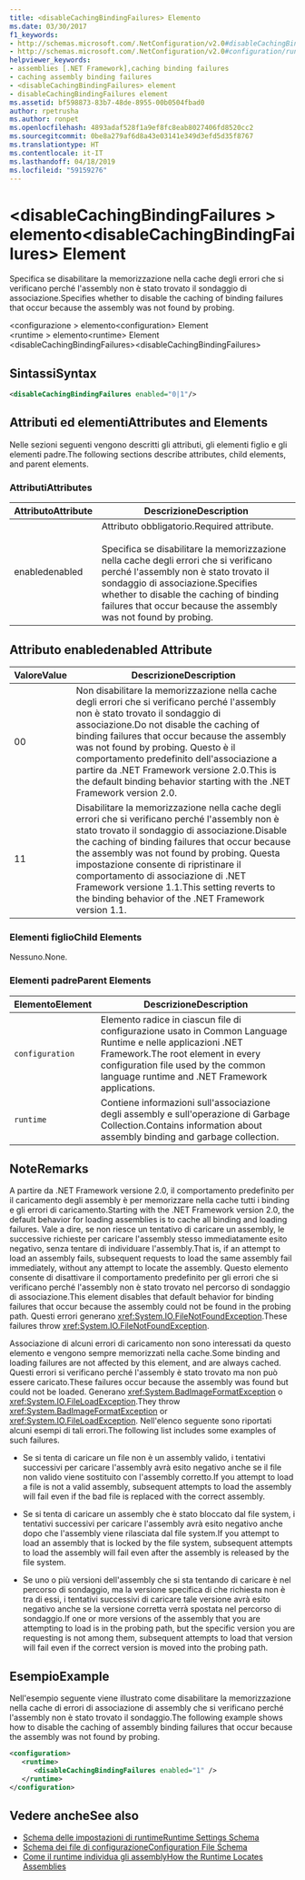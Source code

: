 ```yaml
---
title: <disableCachingBindingFailures> Elemento
ms.date: 03/30/2017
f1_keywords:
- http://schemas.microsoft.com/.NetConfiguration/v2.0#disableCachingBindingFailures
- http://schemas.microsoft.com/.NetConfiguration/v2.0#configuration/runtime/disableCachingBindingFailures
helpviewer_keywords:
- assemblies [.NET Framework],caching binding failures
- caching assembly binding failures
- <disableCachingBindingFailures> element
- disableCachingBindingFailures element
ms.assetid: bf598873-83b7-48de-8955-00b0504fbad0
author: rpetrusha
ms.author: ronpet
ms.openlocfilehash: 4893adaf528f1a9ef8fc8eab8027406fd8520cc2
ms.sourcegitcommit: 0be8a279af6d8a43e03141e349d3efd5d35f8767
ms.translationtype: HT
ms.contentlocale: it-IT
ms.lasthandoff: 04/18/2019
ms.locfileid: "59159276"
---
```

# <a name="disablecachingbindingfailures-element"></a><span data-ttu-id="d3458-102">\<disableCachingBindingFailures > elemento</span><span class="sxs-lookup"><span data-stu-id="d3458-102">\<disableCachingBindingFailures> Element</span></span>
<span data-ttu-id="d3458-103">Specifica se disabilitare la memorizzazione nella cache degli errori che si verificano perché l'assembly non è stato trovato il sondaggio di associazione.</span><span class="sxs-lookup"><span data-stu-id="d3458-103">Specifies whether to disable the caching of binding failures that occur because the assembly was not found by probing.</span></span>  
  
 <span data-ttu-id="d3458-104">\<configurazione > elemento</span><span class="sxs-lookup"><span data-stu-id="d3458-104">\<configuration> Element</span></span>  
<span data-ttu-id="d3458-105">\<runtime > elemento</span><span class="sxs-lookup"><span data-stu-id="d3458-105">\<runtime> Element</span></span>  
<span data-ttu-id="d3458-106">\<disableCachingBindingFailures></span><span class="sxs-lookup"><span data-stu-id="d3458-106">\<disableCachingBindingFailures></span></span>  
  
## <a name="syntax"></a><span data-ttu-id="d3458-107">Sintassi</span><span class="sxs-lookup"><span data-stu-id="d3458-107">Syntax</span></span>  
  
```xml  
<disableCachingBindingFailures enabled="0|1"/>  
```  
  
## <a name="attributes-and-elements"></a><span data-ttu-id="d3458-108">Attributi ed elementi</span><span class="sxs-lookup"><span data-stu-id="d3458-108">Attributes and Elements</span></span>  
 <span data-ttu-id="d3458-109">Nelle sezioni seguenti vengono descritti gli attributi, gli elementi figlio e gli elementi padre.</span><span class="sxs-lookup"><span data-stu-id="d3458-109">The following sections describe attributes, child elements, and parent elements.</span></span>  
  
### <a name="attributes"></a><span data-ttu-id="d3458-110">Attributi</span><span class="sxs-lookup"><span data-stu-id="d3458-110">Attributes</span></span>  
  
|<span data-ttu-id="d3458-111">Attributo</span><span class="sxs-lookup"><span data-stu-id="d3458-111">Attribute</span></span>|<span data-ttu-id="d3458-112">Descrizione</span><span class="sxs-lookup"><span data-stu-id="d3458-112">Description</span></span>|  
|---------------|-----------------|  
|<span data-ttu-id="d3458-113">enabled</span><span class="sxs-lookup"><span data-stu-id="d3458-113">enabled</span></span>|<span data-ttu-id="d3458-114">Attributo obbligatorio.</span><span class="sxs-lookup"><span data-stu-id="d3458-114">Required attribute.</span></span><br /><br /> <span data-ttu-id="d3458-115">Specifica se disabilitare la memorizzazione nella cache degli errori che si verificano perché l'assembly non è stato trovato il sondaggio di associazione.</span><span class="sxs-lookup"><span data-stu-id="d3458-115">Specifies whether to disable the caching of binding failures that occur because the assembly was not found by probing.</span></span>|  
  
## <a name="enabled-attribute"></a><span data-ttu-id="d3458-116">Attributo enabled</span><span class="sxs-lookup"><span data-stu-id="d3458-116">enabled Attribute</span></span>  
  
|<span data-ttu-id="d3458-117">Valore</span><span class="sxs-lookup"><span data-stu-id="d3458-117">Value</span></span>|<span data-ttu-id="d3458-118">Descrizione</span><span class="sxs-lookup"><span data-stu-id="d3458-118">Description</span></span>|  
|-----------|-----------------|  
|<span data-ttu-id="d3458-119">0</span><span class="sxs-lookup"><span data-stu-id="d3458-119">0</span></span>|<span data-ttu-id="d3458-120">Non disabilitare la memorizzazione nella cache degli errori che si verificano perché l'assembly non è stato trovato il sondaggio di associazione.</span><span class="sxs-lookup"><span data-stu-id="d3458-120">Do not disable the caching of binding failures that occur because the assembly was not found by probing.</span></span> <span data-ttu-id="d3458-121">Questo è il comportamento predefinito dell'associazione a partire da .NET Framework versione 2.0.</span><span class="sxs-lookup"><span data-stu-id="d3458-121">This is the default binding behavior starting with the .NET Framework version 2.0.</span></span>|  
|<span data-ttu-id="d3458-122">1</span><span class="sxs-lookup"><span data-stu-id="d3458-122">1</span></span>|<span data-ttu-id="d3458-123">Disabilitare la memorizzazione nella cache degli errori che si verificano perché l'assembly non è stato trovato il sondaggio di associazione.</span><span class="sxs-lookup"><span data-stu-id="d3458-123">Disable the caching of binding failures that occur because the assembly was not found by probing.</span></span> <span data-ttu-id="d3458-124">Questa impostazione consente di ripristinare il comportamento di associazione di .NET Framework versione 1.1.</span><span class="sxs-lookup"><span data-stu-id="d3458-124">This setting reverts to the binding behavior of the .NET Framework version 1.1.</span></span>|  
  
### <a name="child-elements"></a><span data-ttu-id="d3458-125">Elementi figlio</span><span class="sxs-lookup"><span data-stu-id="d3458-125">Child Elements</span></span>  
 <span data-ttu-id="d3458-126">Nessuno.</span><span class="sxs-lookup"><span data-stu-id="d3458-126">None.</span></span>  
  
### <a name="parent-elements"></a><span data-ttu-id="d3458-127">Elementi padre</span><span class="sxs-lookup"><span data-stu-id="d3458-127">Parent Elements</span></span>  
  
|<span data-ttu-id="d3458-128">Elemento</span><span class="sxs-lookup"><span data-stu-id="d3458-128">Element</span></span>|<span data-ttu-id="d3458-129">Descrizione</span><span class="sxs-lookup"><span data-stu-id="d3458-129">Description</span></span>|  
|-------------|-----------------|  
|`configuration`|<span data-ttu-id="d3458-130">Elemento radice in ciascun file di configurazione usato in Common Language Runtime e nelle applicazioni .NET Framework.</span><span class="sxs-lookup"><span data-stu-id="d3458-130">The root element in every configuration file used by the common language runtime and .NET Framework applications.</span></span>|  
|`runtime`|<span data-ttu-id="d3458-131">Contiene informazioni sull'associazione degli assembly e sull'operazione di Garbage Collection.</span><span class="sxs-lookup"><span data-stu-id="d3458-131">Contains information about assembly binding and garbage collection.</span></span>|  
  
## <a name="remarks"></a><span data-ttu-id="d3458-132">Note</span><span class="sxs-lookup"><span data-stu-id="d3458-132">Remarks</span></span>  
 <span data-ttu-id="d3458-133">A partire da .NET Framework versione 2.0, il comportamento predefinito per il caricamento degli assembly è per memorizzare nella cache tutti i binding e gli errori di caricamento.</span><span class="sxs-lookup"><span data-stu-id="d3458-133">Starting with the .NET Framework version 2.0, the default behavior for loading assemblies is to cache all binding and loading failures.</span></span> <span data-ttu-id="d3458-134">Vale a dire, se non riesce un tentativo di caricare un assembly, le successive richieste per caricare l'assembly stesso immediatamente esito negativo, senza tentare di individuare l'assembly.</span><span class="sxs-lookup"><span data-stu-id="d3458-134">That is, if an attempt to load an assembly fails, subsequent requests to load the same assembly fail immediately, without any attempt to locate the assembly.</span></span> <span data-ttu-id="d3458-135">Questo elemento consente di disattivare il comportamento predefinito per gli errori che si verificano perché l'assembly non è stato trovato nel percorso di sondaggio di associazione.</span><span class="sxs-lookup"><span data-stu-id="d3458-135">This element disables that default behavior for binding failures that occur because the assembly could not be found in the probing path.</span></span> <span data-ttu-id="d3458-136">Questi errori generano <xref:System.IO.FileNotFoundException>.</span><span class="sxs-lookup"><span data-stu-id="d3458-136">These failures throw <xref:System.IO.FileNotFoundException>.</span></span>  
  
 <span data-ttu-id="d3458-137">Associazione di alcuni errori di caricamento non sono interessati da questo elemento e vengono sempre memorizzati nella cache.</span><span class="sxs-lookup"><span data-stu-id="d3458-137">Some binding and loading failures are not affected by this element, and are always cached.</span></span> <span data-ttu-id="d3458-138">Questi errori si verificano perché l'assembly è stato trovato ma non può essere caricato.</span><span class="sxs-lookup"><span data-stu-id="d3458-138">These failures occur because the assembly was found but could not be loaded.</span></span> <span data-ttu-id="d3458-139">Generano <xref:System.BadImageFormatException> o <xref:System.IO.FileLoadException>.</span><span class="sxs-lookup"><span data-stu-id="d3458-139">They throw <xref:System.BadImageFormatException> or <xref:System.IO.FileLoadException>.</span></span> <span data-ttu-id="d3458-140">Nell'elenco seguente sono riportati alcuni esempi di tali errori.</span><span class="sxs-lookup"><span data-stu-id="d3458-140">The following list includes some examples of such failures.</span></span>  
  
-   <span data-ttu-id="d3458-141">Se si tenta di caricare un file non è un assembly valido, i tentativi successivi per caricare l'assembly avrà esito negativo anche se il file non valido viene sostituito con l'assembly corretto.</span><span class="sxs-lookup"><span data-stu-id="d3458-141">If you attempt to load a file is not a valid assembly, subsequent attempts to load the assembly will fail even if the bad file is replaced with the correct assembly.</span></span>  
  
-   <span data-ttu-id="d3458-142">Se si tenta di caricare un assembly che è stato bloccato dal file system, i tentativi successivi per caricare l'assembly avrà esito negativo anche dopo che l'assembly viene rilasciata dal file system.</span><span class="sxs-lookup"><span data-stu-id="d3458-142">If you attempt to load an assembly that is locked by the file system, subsequent attempts to load the assembly will fail even after the assembly is released by the file system.</span></span>  
  
-   <span data-ttu-id="d3458-143">Se uno o più versioni dell'assembly che si sta tentando di caricare è nel percorso di sondaggio, ma la versione specifica di che richiesta non è tra di essi, i tentativi successivi di caricare tale versione avrà esito negativo anche se la versione corretta verrà spostata nel percorso di sondaggio.</span><span class="sxs-lookup"><span data-stu-id="d3458-143">If one or more versions of the assembly that you are attempting to load is in the probing path, but the specific version you are requesting is not among them, subsequent attempts to load that version will fail even if the correct version is moved into the probing path.</span></span>  
  
## <a name="example"></a><span data-ttu-id="d3458-144">Esempio</span><span class="sxs-lookup"><span data-stu-id="d3458-144">Example</span></span>  
 <span data-ttu-id="d3458-145">Nell'esempio seguente viene illustrato come disabilitare la memorizzazione nella cache di errori di associazione di assembly che si verificano perché l'assembly non è stato trovato il sondaggio.</span><span class="sxs-lookup"><span data-stu-id="d3458-145">The following example shows how to disable the caching of assembly binding failures that occur because the assembly was not found by probing.</span></span>  
  
```xml  
<configuration>  
   <runtime>  
      <disableCachingBindingFailures enabled="1" />  
   </runtime>  
</configuration>  
```  
  
## <a name="see-also"></a><span data-ttu-id="d3458-146">Vedere anche</span><span class="sxs-lookup"><span data-stu-id="d3458-146">See also</span></span>

- [<span data-ttu-id="d3458-147">Schema delle impostazioni di runtime</span><span class="sxs-lookup"><span data-stu-id="d3458-147">Runtime Settings Schema</span></span>](../../../../../docs/framework/configure-apps/file-schema/runtime/index.md)
- [<span data-ttu-id="d3458-148">Schema dei file di configurazione</span><span class="sxs-lookup"><span data-stu-id="d3458-148">Configuration File Schema</span></span>](../../../../../docs/framework/configure-apps/file-schema/index.md)
- [<span data-ttu-id="d3458-149">Come il runtime individua gli assembly</span><span class="sxs-lookup"><span data-stu-id="d3458-149">How the Runtime Locates Assemblies</span></span>](../../../../../docs/framework/deployment/how-the-runtime-locates-assemblies.md)
